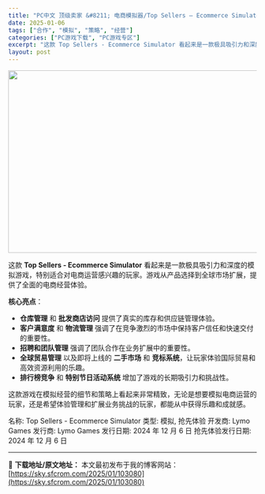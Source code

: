 ```yaml
---
title: "PC中文 顶级卖家 &#8211; 电商模拟器/Top Sellers – Ecommerce Simulator 2.58G"
date: 2025-01-06
tags: ["合作", "模拟", "策略", "经营"]
categories: ["PC游戏下载", "PC游戏专区"]
excerpt: "这款 Top Sellers - Ecommerce Simulator 看起来是一款极具吸引力和深度的模拟游戏，特别适合对电商运营感兴趣的玩家。游戏从产品选择到全球市场扩展，提供了全面的电商经营体验。 核心亮点： 仓库管理 和 批发商店访问 提供了真实的库存和供应链管理体验。 客户满意度 和 物流&hellip;"
layout: post
---
```


<img class="aligncenter size-full wp-image-103081" src="https://sky.sfcrom.com/wp-content/uploads/2025/01/2025010606324564.webp" alt="" width="660" height="370" />

这款 <strong>Top Sellers - Ecommerce Simulator</strong> 看起来是一款极具吸引力和深度的模拟游戏，特别适合对电商运营感兴趣的玩家。游戏从产品选择到全球市场扩展，提供了全面的电商经营体验。

<strong>核心亮点</strong>：
<ul>
 	<li><strong>仓库管理</strong> 和 <strong>批发商店访问</strong> 提供了真实的库存和供应链管理体验。</li>
 	<li><strong>客户满意度</strong> 和 <strong>物流管理</strong> 强调了在竞争激烈的市场中保持客户信任和快速交付的重要性。</li>
 	<li><strong>招聘和团队管理</strong> 强调了团队合作在业务扩展中的重要性。</li>
 	<li><strong>全球贸易管理</strong> 以及即将上线的 <strong>二手市场</strong> 和 <strong>竞标系统</strong>，让玩家体验国际贸易和高效资源利用的乐趣。</li>
 	<li><strong>排行榜竞争</strong> 和 <strong>特别节日活动系统</strong> 增加了游戏的长期吸引力和挑战性。</li>
</ul>
这款游戏在模拟经营的细节和策略上看起来非常精致，无论是想要模拟电商运营的玩家，还是希望体验管理和扩展业务挑战的玩家，都能从中获得乐趣和成就感。

名称: Top Sellers - Ecommerce Simulator
类型: 模拟, 抢先体验
开发商: Lymo Games
发行商: Lymo Games
发行日期: 2024 年 12 月 6 日
抢先体验发行日期: 2024 年 12 月 6 日

---
📖 **下载地址/原文地址：** 本文最初发布于我的博客网站：[https://sky.sfcrom.com/2025/01/103080](https://sky.sfcrom.com/2025/01/103080)
